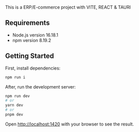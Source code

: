 This is a ERP/E-commerce project with VITE, REACT & TAURI

## Requirements

- Node.js version 16.18.1
- npm version 8.19.2

## Getting Started

First, install dependencies:

```bash
npm run i
```

After, run the development server:

```bash
npm run dev
# or
yarn dev
# or
pnpm dev
```

Open [http://localhost:1420](http://localhost:1420) with your browser to see the result.
